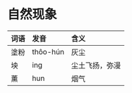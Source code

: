 # 自然现象

| 词语 | 发音 | 含义 |
| :--- | :--- | :--- |
| 塗粉 | thôo-hún | 灰尘 |
| 坱 | ing | 尘土飞扬，弥漫 |
| 薰 | hun | 烟气 |

